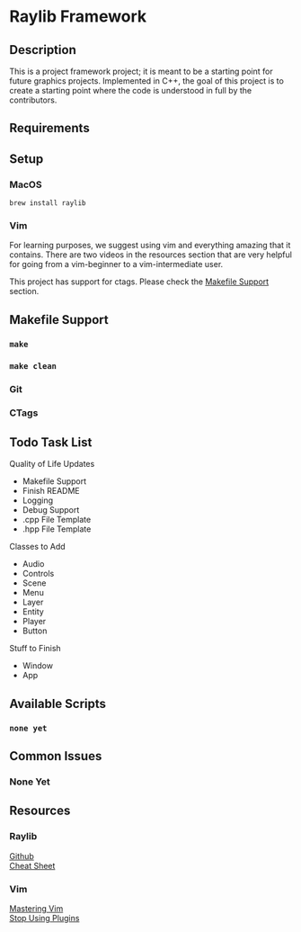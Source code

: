 # Raylib Framework

## Description

This is a project framework project; it is meant to be a starting point for future graphics projects.
Implemented in C++, the goal of this project is to create a starting point where the code is understood
in full by the contributors.

## Requirements

## Setup

### MacOS

`brew install raylib`

### Vim

For learning purposes, we suggest using vim and everything amazing that it contains. There are two videos
in the resources section that are very helpful for going from a vim-beginner to a vim-intermediate user.

This project has support for ctags. Please check the [Makefile Support](#makefile-support) section.

## Makefile Support

### `make`

### `make clean`

### Git

### CTags

## Todo Task List

Quality of Life Updates

- Makefile Support
- Finish README
- Logging
- Debug Support
- .cpp File Template
- .hpp File Template

Classes to Add

- Audio
- Controls
- Scene
- Menu
- Layer
- Entity
- Player
- Button

Stuff to Finish
- Window
- App

## Available Scripts

### `none yet`

## Common Issues

### None Yet

## Resources

### Raylib

[Github](https://github.com/raysan5/raylib)  
[Cheat Sheet](https://www.raylib.com/cheatsheet/cheatsheet.html)

### Vim

[Mastering Vim](https://youtu.be/wlR5gYd6um0)  
[Stop Using Plugins](https://youtu.be/XA2WjJbmmoM)

